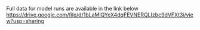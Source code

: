 Full data for model runs are available in the link below 
https://drive.google.com/file/d/1bLaMlQYeX4dqFEVNERQLIzbc9dVFXt3i/view?usp=sharing
